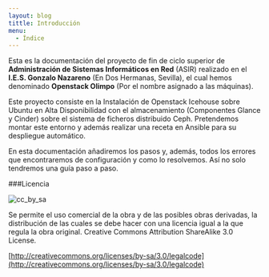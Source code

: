 ```yaml
---
layout: blog
tittle: Introducción
menu:
  - Índice
---
```

Esta es la documentación del proyecto de fin de ciclo superior de **Administración de Sistemas
Informáticos en Red** (ASIR) realizado en el **I.E.S. Gonzalo Nazareno** (En Dos Hermanas, Sevilla),
el cual hemos denominado **Openstack Olimpo** (Por el nombre asignado a las máquinas).

Este proyecto consiste en la Instalación de Openstack Icehouse sobre Ubuntu en Alta
Disponibilidad con el almacenamiento (Componentes Glance y Cinder) sobre el sistema de
ficheros distribuido Ceph. Pretendemos montar este entorno y además realizar una receta en
Ansible para su despliegue automático.

En esta documentación añadiremos los pasos y, además, todos los errores que encontraremos
de configuración y como lo resolvemos. Así no solo tendremos una guía paso a paso.

###Licencia

![cc_by_sa](http://iesgn.github.io/cloud/img/cc_by_sa.png)

Se permite el uso comercial de la obra y de las posibles obras derivadas, la distribución de las cuales se debe hacer con una licencia igual a la que regula la obra original.
Creative Commons Attribution ShareAlike 3.0 License.

[http://creativecommons.org/licenses/by-sa/3.0/legalcode](http://creativecommons.org/licenses/by-sa/3.0/legalcode)